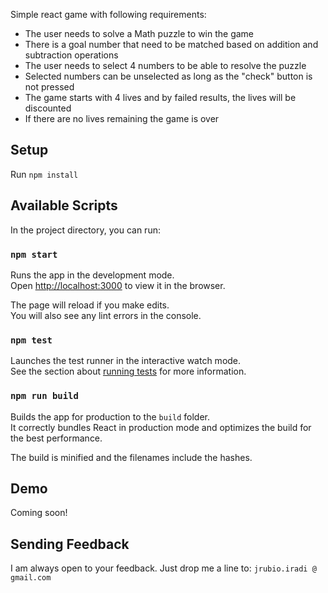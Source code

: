 Simple react game with following requirements:
* The user needs to solve a Math puzzle to win the game
* There is a goal number that need to be matched based on addition and subtraction operations
* The user needs to select 4 numbers to be able to resolve the puzzle
* Selected numbers can be unselected as long as the "check" button is not pressed
* The game starts with 4 lives and by failed results, the lives will be discounted
* If there are no lives remaining the game is over

## Setup

Run `npm install`


## Available Scripts

In the project directory, you can run:

### `npm start`

Runs the app in the development mode.<br>
Open [http://localhost:3000](http://localhost:3000) to view it in the browser.

The page will reload if you make edits.<br>
You will also see any lint errors in the console.

### `npm test`

Launches the test runner in the interactive watch mode.<br>
See the section about [running tests](#running-tests) for more information.

### `npm run build`

Builds the app for production to the `build` folder.<br>
It correctly bundles React in production mode and optimizes the build for the best performance.

The build is minified and the filenames include the hashes.

## Demo
Coming soon!

## Sending Feedback

I am always open to your feedback. Just drop me a line to:
`jrubio.iradi @ gmail.com`